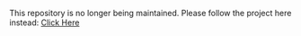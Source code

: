 This repository is no longer being maintained.  Please follow the project here instead: [Click Here](https://github.com/tbytnar/portable_hadoop )